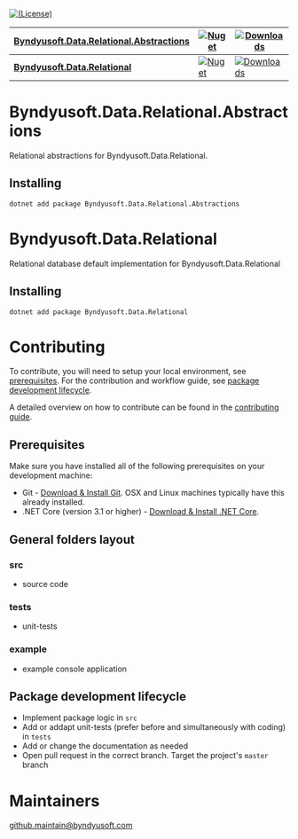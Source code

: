[![(License)](https://img.shields.io/github/license/Byndyusoft/Byndyusoft.Data.Relational.Abstractions.svg)](LICENSE.txt)


| [Byndyusoft.Data.Relational.Abstractions](https://www.nuget.org/packages/Byndyusoft.Data.Relational.Abstractions/) | [![Nuget](https://img.shields.io/nuget/v/Byndyusoft.Data.Relational.Abstractions.svg)](https://www.nuget.org/packages/Byndyusoft.Data.Relational.Abstractions/) | [![Downloads](https://img.shields.io/nuget/dt/Byndyusoft.Data.Relational.Abstractions.svg)](https://www.nuget.org/packages/Byndyusoft.Data.Relational.Abstractions/) |
| ------- | ------------ | --------- |
| [**Byndyusoft.Data.Relational**](https://www.nuget.org/packages/Byndyusoft.Data.Relational/) | [![Nuget](https://img.shields.io/nuget/v/Byndyusoft.Data.Relational.svg)](https://www.nuget.org/packages/Byndyusoft.Data.Relational/) | [![Downloads](https://img.shields.io/nuget/dt/Byndyusoft.Data.Relational.svg)](https://www.nuget.org/packages/Byndyusoft.Data.Relational/) |

# Byndyusoft.Data.Relational.Abstractions
Relational abstractions for Byndyusoft.Data.Relational.

## Installing

```shell
dotnet add package Byndyusoft.Data.Relational.Abstractions
```

# Byndyusoft.Data.Relational
Relational database default implementation for Byndyusoft.Data.Relational

## Installing

```shell
dotnet add package Byndyusoft.Data.Relational
```


# Contributing

To contribute, you will need to setup your local environment, see [prerequisites](#prerequisites). For the contribution and workflow guide, see [package development lifecycle](#package-development-lifecycle).

A detailed overview on how to contribute can be found in the [contributing guide](CONTRIBUTING.md).

## Prerequisites

Make sure you have installed all of the following prerequisites on your development machine:

- Git - [Download & Install Git](https://git-scm.com/downloads). OSX and Linux machines typically have this already installed.
- .NET Core (version 3.1 or higher) - [Download & Install .NET Core](https://dotnet.microsoft.com/download/dotnet-core/3.1).

## General folders layout

### src
- source code

### tests

- unit-tests

### example

- example console application

## Package development lifecycle

- Implement package logic in `src`
- Add or addapt unit-tests (prefer before and simultaneously with coding) in `tests`
- Add or change the documentation as needed
- Open pull request in the correct branch. Target the project's `master` branch

# Maintainers

[github.maintain@byndyusoft.com](mailto:github.maintain@byndyusoft.com)
